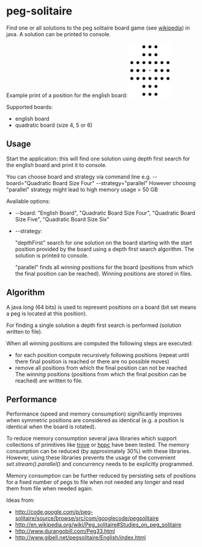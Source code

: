 # peg-solitaire

Find one or all solutions to the peg solitaire board game (see [wikipedia](https://en.wikipedia.org/wiki/Peg_solitaire)) in java.
A solution can be printed to console. 

Example print of a position for the english board:
![Screenshot](example_position.jpg)

Supported boards:
* english board
* quadratic board (size 4, 5 or 6)

## Usage
Start the application: this will find one solution using depth first search for the english board and print it to console.

You can choose board and strategy via command line e.g. --board="Quadratic Board Size Four" --strategy="parallel"
However choosing "parallel" strategy might lead to high memory usage > 50 GB

Available options:
* --board: "English Board", "Quadratic Board Size Four", "Quadratic Board Size Five", "Quadratic Board Size Six"
* --strategy: 
  
  "depthFirst" search for one solution on the board starting with the start position provided by the board
  using a depth first search algorithm. The solution is printed to console.

  "parallel" finds all *winning* positions for the board (positions from which the final position can be reached).
  Winning positions are stored in files.

## Algorithm
A java *long* (64 bits) is used to represent positions on a board (bit set means a peg is located at this position).

For finding a single solution a depth first search is performed (solution written to file).

When all winning positions are computed the following steps are executed:
* for each position compute recursively following positions 
  (repeat until there final position is reached or there are no possible moves)
* remove all positions from which the final position can not be reached  
The *winning* positions (positions from which the final position can be reached) are written to file.


## Performance
Performance (speed and memory consumption) significantly improves when symmetric positions are considered as identical 
(e.g. a position is identical when the board is rotated).

To reduce memory consumption several java libraries which support collections of primitives like 
[trove](https://bitbucket.org/trove4j/trove/src/master/) or  [hppc](https://github.com/carrotsearch/hppc)
have been tested. The memory consumption can be reduced (by approximately 30%) with these libraries.
However, using these libraries prevents the usage of the convenient *set.stream().parallel()* and 
concurrency needs to be explicitly programmed.

Memory consumption can be further reduced by persisting sets of positions for a fixed number of pegs to file 
when not needed any longer and read them from file when needed again.

Ideas from:
* http://code.google.com/p/peg-solitaire/source/browse/src/com/googlecode/pegsolitaire
* http://en.wikipedia.org/wiki/Peg_solitaire#Studies_on_peg_solitaire
* http://www.durangobill.com/Peg33.html
* http://www.gibell.net/pegsolitaire/English/index.html
